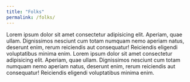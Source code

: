 ```yaml
---
title: "Folks"
permalink: /folks/
---
```


Lorem ipsum dolor sit amet consectetur adipisicing elit. Aperiam, quae ullam. Dignissimos nesciunt cum totam numquam nemo aperiam natus, deserunt enim, rerum reiciendis aut consequatur! Reiciendis eligendi voluptatibus minima enim.
Lorem ipsum dolor sit amet consectetur adipisicing elit. Aperiam, quae ullam. Dignissimos nesciunt cum totam numquam nemo aperiam natus, deserunt enim, rerum reiciendis aut consequatur! Reiciendis eligendi voluptatibus minima enim.
